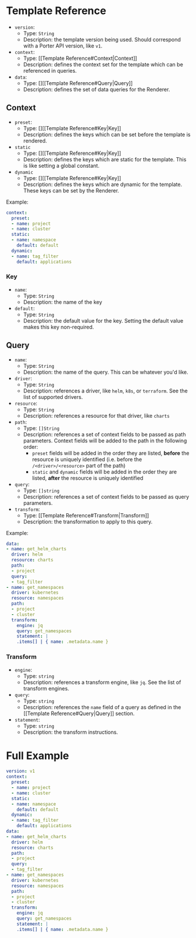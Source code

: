 # Template Reference
- `version`:
	- Type: `String`
	- Description: the template version being used. Should correspond with a Porter API version, like `v1`.
- `context`:
	- Type: [[Template Reference#Context|Context]]
	- Description: defines the context set for the template which can be referenced in queries.
- `data`:
	- Type: \[\][[Template Reference#Query|Query]]
	- Description: defines the set of data queries for the Renderer. 

## Context
-  `preset`: 
	- Type: \[\][[Template Reference#Key|Key]]
	- Description: defines the keys which can be set before the template is rendered.
- `static`
	- Type: \[\][[Template Reference#Key|Key]]
	- Description: defines the keys which are static for the template. This is like setting a global constant.
- `dynamic`
	- Type: \[\][[Template Reference#Key|Key]]
	- Description: defines the keys which are dynamic for the template. These keys can be set by the Renderer.  

Example:

```yaml
context: 
  preset:
  - name: project
  - name: cluster
  static:
  - name: namespace
    default: default
  dynamic:
  - name: tag_filter
    default: applications
```

### Key
- `name`:
	- Type: `String`
	- Description: the name of the key
- `default`:
	- Type: `String`
	- Description: the default value for the key. Setting the default value makes this key non-required. 
	
## Query
- `name`:
	- Type: `String`
	- Description: the name of the query. This can be whatever you'd like. 
- `driver`:
	- Type: `String`
	- Description: references a driver, like `helm`, `k8s`, or `terraform`. See the list of supported drivers. 
- `resource`:
	- Type: `String`
	- Description: references a resource for that driver, like `charts`
- `path`:
	- Type: `[]String`
	- Description: references a set of context fields to be passed as path parameters. Context fields will be added to the path in the following order:
		- `preset` fields will be added in the order they are listed, **before** the resource is uniquely identified (i.e. before the `/<driver>/<resource>` part of the path)
		- `static` and `dynamic` fields will be added in the order they are listed, **after** the resource is uniquely identified
- `query`:
	- Type: `[]string`
	- Description: references a set of context fields to be passed as query parameters.
- `transform`:
	- Type: [[Template Reference#Transform|Transform]]
	- Description: the transformation to apply to this query.

Example:

```yaml
data: 
- name: get_helm_charts
  driver: helm
  resource: charts
  path: 
  - project 
  query: 
  - tag_filter
- name: get_namespaces
  driver: kubernetes
  resource: namespaces
  path: 
  - project 
  - cluster
  transform:
    engine: jq 
    query: get_namespaces 
    statement: | 
    .items[] | { name: .metadata.name }
```

### Transform
- `engine`:
	- Type: `string`
	- Description: references a transform engine, like `jq`. See the list of transform engines. 
- `query`: 
	- Type: `string`
	- Description: references the `name` field of a query as defined in the [[Template Reference#Query|Query]] section. 
- `statement`:
	- Type: `string`
	- Description: the transform instructions.

# Full Example
```yaml
version: v1
context: 
  preset:
  - name: project
  - name: cluster
  static:
  - name: namespace
    default: default
  dynamic:
  - name: tag_filter
    default: applications
data: 
- name: get_helm_charts
  driver: helm
  resource: charts
  path: 
  - project 
  query: 
  - tag_filter
- name: get_namespaces
  driver: kubernetes
  resource: namespaces
  path: 
  - project 
  - cluster
  transform:
    engine: jq 
    query: get_namespaces 
    statement: | 
    .items[] | { name: .metadata.name }
```